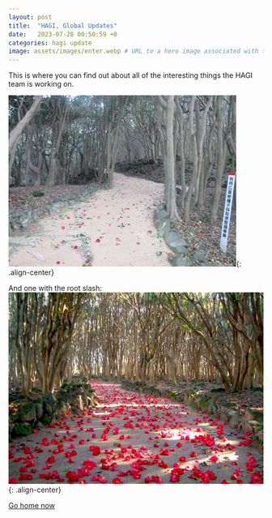 ```yaml
---
layout: post
title:  "HAGI, Global Updates"
date:   2023-07-28 00:50:59 +0
categories: hagi update
image: assets/images/enter.webp # URL to a hero image associated with the post (e.g., /assets/page-pic.jpg)
---
```

This is where you can find out about all of the interesting things the HAGI team is working on.

![center-aligned-image](assets/images/IMG_2498.JPG){: .align-center}

And one with the root slash:
![center-aligned-image](/assets/images/10109.jpg){: .align-center}

[Go home now](hagi-global.github.io)